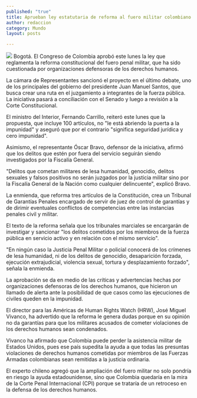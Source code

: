 ```yaml
---
published: "true"
title: Aprueban ley estatutaria de reforma al fuero militar colombiano
author: redaccion
category: Mundo
layout: posts

---
```


![](http://i.imgur.com/pAzQOFzm.jpg)
Bogotá. El Congreso de Colombia aprobó este lunes la ley que reglamenta la reforma constitucional del fuero penal militar, que ha sido cuestionada por organizaciones defensoras de los derechos humanos.

La cámara de Representantes sancionó el proyecto en el último debate, uno de los principales del gobierno del presidente Juan Manuel Santos, que busca crear una ruta en el juzgamiento a integrantes de la fuerza pública. La iniciativa pasará a conciliación con el Senado y luego a revisión a la Corte Constitucional.

El ministro del Interior, Fernando Carrillo, reiteró este lunes que la propuesta, que incluye 100 artículos, no "le está abriendo la puerta a la impunidad" y aseguró que por el contrario "significa seguridad jurídica y cero impunidad".

Asimismo, el representante Óscar Bravo, defensor de la iniciativa, afirmó que los delitos que estén por fuera del servicio seguirán siendo investigados por la Fiscalía General.

"Delitos que cometan militares de lesa humanidad, genocidio, delitos sexuales y falsos positivos no serán juzgados por la justicia militar sino por la Fiscalía General de la Nación como cualquier delincuente", explicó Bravo.

La enmienda, que reforma tres artículos de la Constitución, crea un Tribunal de Garantías Penales encargado de servir de juez de control de garantías y de dirimir eventuales conflictos de competencias entre las instancias penales civil y militar.

El texto de la reforma señala que los tribunales marciales se encargarán de investigar y sancionar "los delitos cometidos por los miembros de la fuerza pública en servicio activo y en relación con el mismo servicio".

"En ningún caso la Justicia Penal Militar o policial conocerá de los crímenes de lesa humanidad, ni de los delitos de genocidio, desaparición forzada, ejecución extrajudicial, violencia sexual, tortura y desplazamiento forzado", señala la enmienda.

La aprobación se da en medio de las críticas y advertencias hechas por organizaciones defensoras de los derechos humanos, que hicieron un llamado de alerta ante la posibilidad de que casos como las ejecuciones de civiles queden en la impunidad.

El director para las Américas de Human Rights Watch (HRW), José Miguel Vivanco, ha advertido que la reforma le genera dudas porque en su opinión no da garantías para que los militares acusados de cometer violaciones de los derechos humanos sean condenados.

Vivanco ha afirmado que Colombia puede perder la asistencia militar de Estados Unidos, pues ese país supedita la ayuda a que todas las presuntas violaciones de derechos humanos cometidas por miembros de las Fuerzas Armadas colombianas sean remitidas a la justicia ordinaria.

El experto chileno agregó que la ampliación del fuero militar no solo pondría en riesgo la ayuda estadounidense, sino que Colombia quedaría en la mira de la Corte Penal Internacional (CPI) porque se trataría de un retroceso en la defensa de los derechos humanos.
